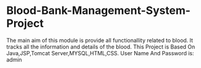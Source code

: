 # Blood-Bank-Management-System-Project
 The main aim of this module is provide all functionallity  related to blood. It tracks all the information and details of the blood. This Project is Based On  Java,JSP,Tomcat Server,MYSQL,HTML,CSS.
User Name And Password is: admin
